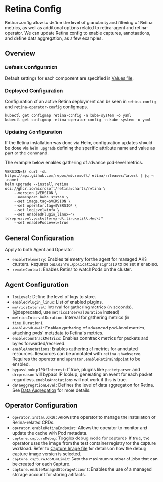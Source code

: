 # Retina Config

Retina config allow to define the level of granularity and filtering of Retina metrics, as well as additional options related to retina-agent and retina-operator. We can update Retina config to enable captures, annotaations, and define data aggregation, as a few examples.

## Overview

### Default Configuration

Default settings for each component are specified in [Values file](../../deploy/standard/manifests/controller/helm/retina/values.yaml).

### Deployed Configuration

Configuration of an active Retina deployment can be seen in `retina-config` and `retina-operator-config` configmaps.

```shell
kubectl get configmap retina-config -n kube-system -o yaml
kubectl get configmap retina-operator-config -n kube-system -o yaml
```

### Updating Configuration

If the Retina installation was done via Helm, configuration updates should be done via `helm upgrade` defining the specific attribute name and value as part of the command.

The example below enables gathering of advance pod-level metrics.

```shell
VERSION=$( curl -sL https://api.github.com/repos/microsoft/retina/releases/latest | jq -r .name)
helm upgrade --install retina oci://ghcr.io/microsoft/retina/charts/retina \
    --version $VERSION \
    --namespace kube-system \
    --set image.tag=$VERSION \
    --set operator.tag=$VERSION \
    --set logLevel=info \
    --set enabledPlugin_linux="\[dropreason\,packetforward\,linuxutil\,dns\]"
    --set enablePodLevel=true
```

## General Configuration

Apply to both Agent and Operator.

* `enableTelemetry`: Enables telemetry for the agent for managed AKS clusters. Requires `buildinfo.ApplicationInsightsID` to be set if enabled.
* `remoteContext`: Enables Retina to watch Pods on the cluster.

## Agent Configuration

* `logLevel`: Define the level of logs to store.
* `enabledPlugin_linux`: List of enabled plugins.
* `metricsInterval`: Interval for gathering metrics (in seconds). (@deprecated, use `metricsIntervalDuration` instead)
* `metricsIntervalDuration`: Interval for gathering metrics (in `time.Duration`).
* `enablePodLevel`: Enables gathering of advanced pod-level metrics, attaching pods' metadata to Retina's metrics.
* `enableConntrackMetrics`: Enables conntrack metrics for packets and bytes forwarded/received.
* `enableAnnotations`: Enables gathering of metrics for annotated resources. Resources can be annotated with `retina.sh=observe`. Requires the operator and `operator.enableRetinaEndpoint` to be enabled.
* `bypassLookupIPOfInterest`: If true, plugins like `packetparser` and `dropreason` will bypass IP lookup, generating an event for each packet regardless. `enableAnnotations` will not work if this is true.
* `dataAggregationLevel`: Defines the level of data aggregation for Retina. See [Data Aggregation](../05-Concepts/data-aggregation.md) for more details.

## Operator Configuration

* `operator.installCRDs`: Allows the operator to manage the installation of Retina-related CRDs.
* `operator.enableRetinaEndpoint`: Allows the operator to monitor and update the cache with Pod metadata.
* `capture.captureDebug`: Toggles debug mode for captures. If true, the operator uses the image from the test container registry for the capture workload. Refer to [Capture Image file](../../pkg/capture/utils/capture_image.go) for details on how the debug capture image version is selected.
* `capture.captureJobNumLimit`: Sets the maximum number of jobs that can be created for each Capture.
* `capture.enableManagedStorageAccount`: Enables the use of a managed storage account for storing artifacts.
